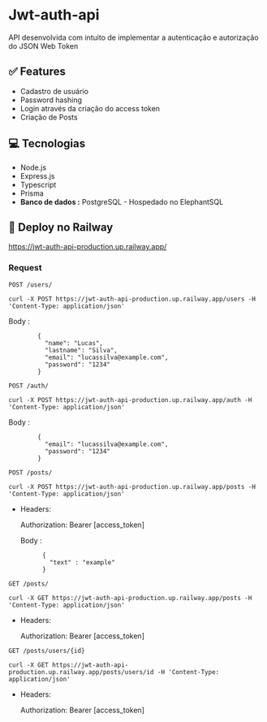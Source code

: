 # Jwt-auth-api
API desenvolvida com intuito de implementar a autenticação e autorização do JSON Web Token

## ✅ Features
- Cadastro de usuário
- Password hashing
- Login através da criação do access token
- Criação de Posts 

## 💻 Tecnologias 
- Node.js 
- Express.js 
- Typescript 
- Prisma 
- **Banco de dados :** PostgreSQL - Hospedado no ElephantSQL

## 🚀 Deploy no Railway
https://jwt-auth-api-production.up.railway.app/

### Request

`POST /users/`

    curl -X POST https://jwt-auth-api-production.up.railway.app/users -H 'Content-Type: application/json'  
    
Body :

            {
              "name": "Lucas",
              "lastname": "Silva",
              "email": "lucassilva@example.com",
              "password": "1234"
            }
            
`POST /auth/`

    curl -X POST https://jwt-auth-api-production.up.railway.app/auth -H 'Content-Type: application/json'
    
Body :

            {
              "email": "lucassilva@example.com",
              "password": "1234"
            }
            
`POST /posts/`

    curl -X POST https://jwt-auth-api-production.up.railway.app/posts -H 'Content-Type: application/json'
    
- Headers:

  Authorization: Bearer [access_token]
  
  Body :

            {
              "text" : "example"
            }
    
`GET /posts/`

    curl -X GET https://jwt-auth-api-production.up.railway.app/posts -H 'Content-Type: application/json'
    
- Headers:

  Authorization: Bearer [access_token]
    
`GET /posts/users/{id}`

    curl -X GET https://jwt-auth-api-production.up.railway.app/posts/users/id -H 'Content-Type: application/json'
    
- Headers:

  Authorization: Bearer [access_token]
   
       
                
